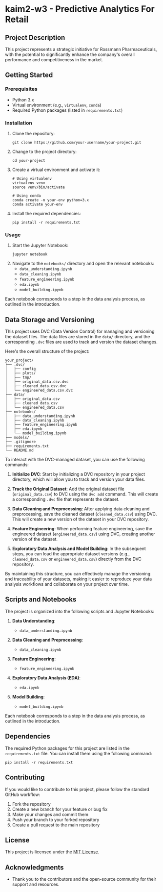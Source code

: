 # kaim2-w3 - Predictive Analytics For Retail

## Project Description

This project represents a strategic initiative for Rossmann Pharmaceuticals, with the potential to significantly enhance the company's overall performance and competitiveness in the market.

## Getting Started

### Prerequisites

- Python 3.x
- Virtual environment (e.g., `virtualenv`, `conda`)
- Required Python packages (listed in `requirements.txt`)

### Installation

1. Clone the repository:
   ```
   git clone https://github.com/your-username/your-project.git
   ```
2. Change to the project directory:
   ```
   cd your-project
   ```
3. Create a virtual environment and activate it:

   ```
   # Using virtualenv
   virtualenv venv
   source venv/bin/activate

   # Using conda
   conda create -n your-env python=3.x
   conda activate your-env
   ```

4. Install the required dependencies:
   ```
   pip install -r requirements.txt
   ```

### Usage

1. Start the Jupyter Notebook:
   ```
   jupyter notebook
   ```
2. Navigate to the `notebooks/` directory and open the relevant notebooks:
   - `data_understanding.ipynb`
   - `data_cleaning.ipynb`
   - `feature_engineering.ipynb`
   - `eda.ipynb`
   - `model_building.ipynb`

Each notebook corresponds to a step in the data analysis process, as outlined in the introduction.

## Data Storage and Versioning

This project uses DVC (Data Version Control) for managing and versioning the dataset files. The data files are stored in the `data/` directory, and the corresponding `.dvc` files are used to track and version the dataset changes.

Here's the overall structure of the project:

```
your_project/
├── .dvc/
│   ├── config
│   ├── plots/
│   ├── tmp/
│   ├── original_data.csv.dvc
│   ├── cleaned_data.csv.dvc
│   └── engineered_data.csv.dvc
├── data/
│   ├── original_data.csv
│   ├── cleaned_data.csv
│   └── engineered_data.csv
├── notebooks/
│   ├── data_understanding.ipynb
│   ├── data_cleaning.ipynb
│   ├── feature_engineering.ipynb
│   ├── eda.ipynb
│   └── model_building.ipynb
├── models/
├── .gitignore
├── requirements.txt
└── README.md
```

To interact with the DVC-managed dataset, you can use the following commands:

1. **Initialize DVC**: Start by initializing a DVC repository in your project directory, which will allow you to track and version your data files.

2. **Track the Original Dataset**: Add the original dataset file (`original_data.csv`) to DVC using the `dvc add` command. This will create a corresponding `.dvc` file that represents the dataset.

3. **Data Cleaning and Preprocessing**: After applying data cleaning and preprocessing, save the cleaned dataset (`cleaned_data.csv`) using DVC. This will create a new version of the dataset in your DVC repository.

4. **Feature Engineering**: When performing feature engineering, save the engineered dataset (`engineered_data.csv`) using DVC, creating another version of the dataset.

5. **Exploratory Data Analysis and Model Building**: In the subsequent steps, you can load the appropriate dataset versions (e.g., `cleaned_data.csv` or `engineered_data.csv`) directly from the DVC repository.

By maintaining this structure, you can effectively manage the versioning and traceability of your datasets, making it easier to reproduce your data analysis workflows and collaborate on your project over time.

## Scripts and Notebooks

The project is organized into the following scripts and Jupyter Notebooks:

1. **Data Understanding**:

   - `data_understanding.ipynb`

2. **Data Cleaning and Preprocessing**:

   - `data_cleaning.ipynb`

3. **Feature Engineering**:

   - `feature_engineering.ipynb`

4. **Exploratory Data Analysis (EDA)**:

   - `eda.ipynb`

5. **Model Building**:
   - `model_building.ipynb`

Each notebook corresponds to a step in the data analysis process, as outlined in the introduction.

## Dependencies

The required Python packages for this project are listed in the `requirements.txt` file. You can install them using the following command:

```
pip install -r requirements.txt
```

## Contributing

If you would like to contribute to this project, please follow the standard GitHub workflow:

1. Fork the repository
2. Create a new branch for your feature or bug fix
3. Make your changes and commit them
4. Push your branch to your forked repository
5. Create a pull request to the main repository

## License

This project is licensed under the [MIT License](LICENSE).

## Acknowledgments

- Thank you to the contributors and the open-source community for their support and resources.
